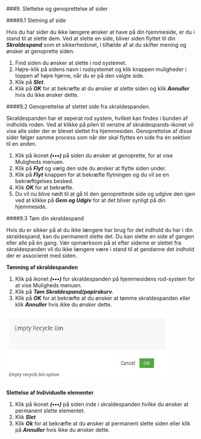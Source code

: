 ###9. Slettelse og genoprettelse af sider

####9.1 Sletning af side

Hvis du har sider du ikke længere ønsker at have på din hjemmeside, er du i stand til at slette dem. Ved at slette en side, bliver siden flyttet til din ***Skraldespand*** som et sikkerhedsnet, i tilfælde af at du skifter mening og ønsker at genoprette siden.

1. Find siden du ønsker at slette i rod systemet.
2. Højre-klik på sidens navn i rodsystemet og klik knappen muligheder i toppen af højre hjørne, når du er på den valgte side.
3. Klik på ***Slet***.
4. Klik på ***OK*** for at bekræfte at du ønsker at slette siden og klik ***Annuller*** hvis du ikke ønsker dette.

####9.2 Genoprettelse af slettet side fra skraldespanden.

Skraldespanden har et seperat rod system, hvilket kan findes i bunden af indholds roden. Ved at klikke på pilen til venstre af skraldespands-ikonet vil vise alle sider der er blevet slettet fra hjemmesiden. Genoprettelse af disse sider følger samme process som når der skal flyttes en side fra én sektion til en anden.

1. Klik på ikonet ***(•••)*** på siden du ønsker at genoprette, for at vise Muligheds menuen.
2. Klik på ***Flyt*** og vælg den side du ønsker at flytte siden under.
3. Klik på ***Flyt*** knappen for at bekræfte flytningen og du vil se en bekræftigelses besked.
4. Klik ***OK*** for at bekræfte.
5. Du vil nu blive nødt til at gå til den genoprettede side og udgive den igen ved at klikke på ***Gem og Udgiv*** for at det bliver synligt på din hjemmeside.

####9.3 Tøm din skraldespand

Hvis du er sikker på at du ikke længere har brug for det indhold du har i din skraldespand, kan du permanent slette det. Du kan slette en side af gangen eller alle på én gang. Vær opmærksom på at efter siderne er slettet fra skraldespanden vil du ikke længere være i stand til at gendanne det indhold der er associeret med siden.

**Tømning af skraldespanden**

1. Klik på ikonet ***(•••)*** for skraldespanden på hjemmesidens rod-system for at vise Muligheds menuen.
2. Klik på ***Tøm Skraldespand/papirskurv***.
3. Klik på ***OK*** for at bekræfte at du ønsker at tømme skraldespanden eller klik ***Annuller*** hvis ikke du ønsker dette.

![recycleBin.jpg](images/recycleBin.jpg)

**Slettelse af Individuelle elementer**

1. Klik på ikonet ***(•••)*** på siden inde i skraldespanden hvilke du ønsker at permanent slette elementet.
2. Klik ***Slet***
3. Klik ***Ok*** for at bekræfte at du ønsker at permanent slette siden eller klik på ***Annuller*** hvis ikke du ønsker dette.
